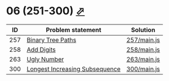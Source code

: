 # 06 (251-300) [⬀](https://leetcode.com/problemset/all/#page-6)


| ID  | Problem statement                                                                               | Solution                   |
|-----|-------------------------------------------------------------------------------------------------|----------------------------|
| 257 | [Binary Tree Paths](https://leetcode.com/problems/binary-tree-paths/)                           | [257/main.js](257/main.js) |
| 258 | [Add Digits](https://leetcode.com/problems/add-digits/)                                         | [258/main.js](258/main.js) |
| 263 | [Ugly Number](https://leetcode.com/problems/ugly-number/)                                       | [263/main.js](263/main.js) |
| 300 | [Longest Increasing Subsequence](https://leetcode.com/problems/longest-increasing-subsequence/) | [300/main.js](300/main.js) |

